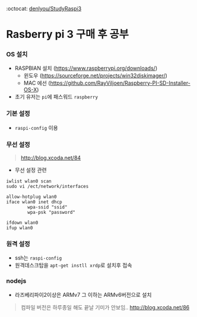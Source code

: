 :octocat: [denlyou/StudyRaspi3](https://github.com/denlyou/StudyRaspi3)
# Rasberry pi 3 구매 후 공부

### OS 설치
- RASPBIAN 설치 (https://www.raspberrypi.org/downloads/)
  - 윈도우 (https://sourceforge.net/projects/win32diskimager/)
  - MAC 에선 (https://github.com/RayViljoen/Raspberry-PI-SD-Installer-OS-X)
- 초기 유저는 `pi`에 패스워드 `raspberry`

### 기본 설정
- `raspi-config` 이용

### 무선 설정
> http://blog.xcoda.net/84

- 무선 설정 관련

```shell
iwlist wlan0 scan
sudo vi /ect/network/interfaces
```
```shell
allow-hotplug wlan0
iface wlan0 inet dhcp
        wpa-ssid "ssid"
        wpa-psk "password"
```
```shell
ifdown wlan0
ifup wlan0
```

### 원격 설정
- ssh는 `raspi-config`
- 원격데스크탑을 `apt-get instll xrdp`로 설치후 접속

### nodejs
- 라즈베리파이2이상은 ARMv7 그 이하는 ARMv6버전으로 설치
> 컴파일 버전은 하루종일 해도 끝날 기미가 안보임..
> http://blog.xcoda.net/86
